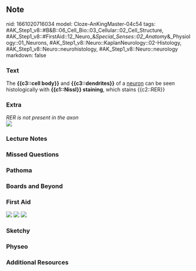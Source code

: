 ## Note
nid: 1661020716034
model: Cloze-AnKingMaster-04c54
tags: #AK_Step1_v8::#B&B::06_Cell_Bio::03_Cellular::02_Cell_Structure, #AK_Step1_v8::#FirstAid::12_Neuro_&_Special_Senses::02_Anatomy_&_Physiology::01_Neurons, #AK_Step1_v8::Neuro::KaplanNeurology::02-Histology, #AK_Step1_v8::Neuro::neurohistology, #AK_Step1_v8::Neuro::neurology
markdown: false

### Text
<div>
  The <b>{{c3::cell body}}</b> and <b>{{c3::dendrites}}</b> of a
  <u>neuron</u> can be seen histologically with <b>{{c1::Nissl}}
  staining</b>, which stains {{c2::RER}}
</div>

### Extra
<div>
  <i>RER is not present in the axon</i>
</div>
<div><img src="paste-243339962089937.jpg"></div>

### Lecture Notes


### Missed Questions


### Pathoma


### Boards and Beyond


### First Aid
<img src="tmpklvUs_.png"> <img src="tmpSlDXY3.png"> <img src= 
"tmpYjvCIi.png">

### Sketchy


### Physeo


### Additional Resources

